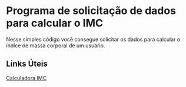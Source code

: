 # Programa de solicitação de dados para calcular o IMC
Nesse simples código você consegue solicitar os dados para calcular o índice de massa corporal de um usuário.

## Links Úteis
[Calculadora IMC](https://www.programasaudefacil.com.br/calculadora-de-imc)
